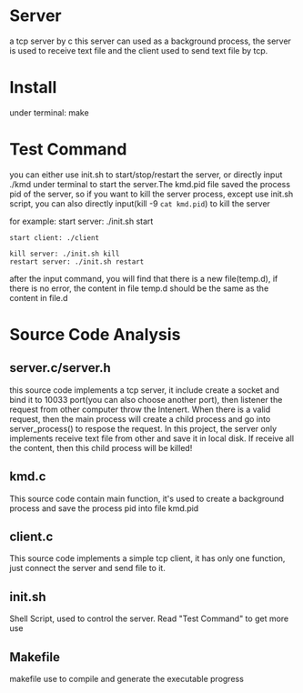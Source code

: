 Server
======

  a tcp server by c
  this server can used as a background process, the server is used to receive text file and the client used to send text file by tcp.
  

Install
=======
under terminal:
  make


Test Command
============
  you can either use init.sh to start/stop/restart the server, or directly input ./kmd under terminal to start the server.The kmd.pid file saved the process pid of the server, so if you want to kill the server process, except use init.sh script, you can also directly input(kill -9 `cat kmd.pid`) to kill the server
  
  for example:
    start server:  ./init.sh start
    
    start client: ./client
    
    kill server: ./init.sh kill
    restart server: ./init.sh restart

  after the input command, you will find that there is a new file(temp.d), if there is no error, the content in file temp.d should be the same as the content in file.d

Source Code Analysis
====================
server.c/server.h
-----------------
  this source code implements a tcp server, it include create a socket and bind it to 10033 port(you can also choose another port), then listener the request from other computer throw the Intenert. When there is a valid request, then the main process will create a child process and  go into server_process() to respose the request.
  In this project, the server only implements receive text file from other and save it in local disk. If receive all the content, then this child process will be killed!

kmd.c
-----
  This source code contain main function, it's used to create a background process and save the process pid into file kmd.pid
  
client.c
--------
  This source code implements a simple tcp client, it has only one function, just connect the server and send file to it.
  
init.sh
-------
  Shell Script, used to control the server. Read "Test Command" to get more use

Makefile
--------
  makefile use to compile and generate the executable progress
